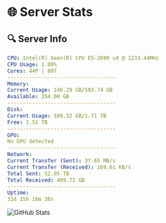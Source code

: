 # 🌐 Server Stats
## 🔍 Server Info
```yaml
CPU: Intel(R) Xeon(R) CPU E5-2699 v4 @ 1233.44MHz
CPU Usage: 1.00%
Cores: 44P | 88T
-----------------------------------
Memory:
Current Usage: 146.29 GB/503.74 GB
Available: 354.00 GB
-----------------------------------
Disk:
Current Usage: 109.32 GB/1.71 TB
Free: 1.52 TB
-----------------------------------
GPU:
No GPU detected
-----------------------------------
Network:
Current Transfer (Sent): 37.65 MB/s
Current Transfer (Received): 169.61 KB/s
Total Sent: 52.05 TB
Total Received: 489.72 GB
-----------------------------------
Uptime:
31d 15h 16m 38s
```
![GitHub Stats](https://img.shields.io/badge/Updated-2025-04-08_12:39:27-blue)